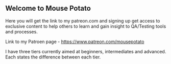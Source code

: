 ## Welcome to Mouse Potato 

Here you will get the link to my patreon.com and signing up get access to exclusive content to help others to learn and gain insight to QA/Testing tools and processes.

Link to my Patroen page - https://www.patreon.com/mousepotato

I have three tiers currently aimed at beginners, intermediates and advanced. Each states the difference between each tier.


